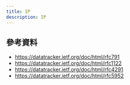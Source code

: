 ```yaml
---
title: IP
description: IP
---
```


## 參考資料

- https://datatracker.ietf.org/doc/html/rfc791
- https://datatracker.ietf.org/doc/html/rfc1122
- https://datatracker.ietf.org/doc/html/rfc4291
- https://datatracker.ietf.org/doc/html/rfc5952
